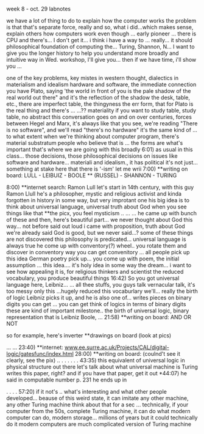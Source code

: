 week 8 - oct. 29 labnotes

we have a lot of thing to do to explain how the computer works the
problem is that that's separate force, really and so, what i did...which
makes sense, explain others how computers work even though ... early
pioneer ... there is CPU and there's... I don't get it... i think i have
a way to ... really... it should philosophical foundation of computing
the... Turing, Shannon, N... I want to give you the longer history to
help you understand more broadly and intuitive way in Wed. workshop,
I'll give you... then if we have time, i'll show you ...

one of the key problems, key mistes in western thought, dialectics in
materialism and idealism hardware and software, the immediate connection
you have Plato, saying 'the world in front of you is the pale shadow of
the real world out there" and it's the reflection of the shadow the
desk, table, etc., there are imperfect table, the thingyness the err
form, that for Plato is the real thing and there's ... ...?? materiality
if you want to study table, study table, no abstract this conversation
goes on and on over centuries, forces between Hegel and Marx, it's
always like that you see, we're reading "There is no software", and
we'll read "there's no hardware" it's the same kind of ... to what
extent when we're thinking about computer program, there's material
substratum people who believe that is ... the forms are what's important
that's where we are going with this broadly 6:01) as usual in this
class... those decisions, those philosophical decisions on issues like
software and hardware... materiali and idealism., it has political it's
not just... something at stake here that there is '-ism' let me wrii
7:00) **writing on board: LULL - LEIBUIZ - BOOLE ** (RUSSEL) - SHANNON -
TURING

8:00) **internet search: Ramon Lull let's start in 14th century, with
this guy Ramon Llull he's a philosopher, mystic and religious activist
and kinda forgotten in history in some way, but very improtant one his
big idea is to think about universal language, universal truth about God
when you see things like that **the picx, you feel mysticism .. ... ...
he came up with bunch of these and then, here's beautiful part... we
never thought about God this way... not before said out loud i came with
proposition, truth about God we're already said God is good, but we
never said...? some of these things are not discovered this philosophy
is predicated... universal language is always true he come up with
conventory(?) wheel.. you rotate them and discover in conventory way you
can get convenitory ... all people pick up this idea German poetry pick
up... you come up with poem, the initial assumption ... this idea....
it's holy idea in some way the dream... i want to see how appealing it
is, for religious thinkers and scientist the reduced vocabulary, you
produce beautiful things 16:42) So you got universal language here,
Leibniz... ... all thee stuffs, you guys talk vernacular talk, it's too
messy only this ...hugely reduced this vocaburlary we'll... really the
birth of logic Leibniz picks it up, and he is also one of... writes
pieces on binary digits you can get ... you can get think of logics in
terms of binary digits these are kind of important milestone.. the birth
of universal logic, binary representation that is Leibniz Boole, ...
21:58) \*\*writing on board: AND OR NOT

so for example, here's inverter \*\*drawings on board (look at pics)

... ... 23:40) **internet:
www.ee.surre.ac.uk/Projects/CAL/digital-logic/gatesfunc/index.html
28:00) **writing on board: (coulnd't see it clearly, see the pix) .. . .
. . . . 43:35) this equivalent of universal logic in physical structure
out there let's talk about what universal machine is Turing writes this
paper, right? and if you have that paper, get it out \*44:07) he said in
computable number p. 231 he ends up in

. . . . 57:20) if it not's .. what's interesting and what other people
developed... beause of this weird state, it can imitate any other
machine, any other Turing machine think about that for a sec ...
technically, if your computer from the 50s, complete Turing machine, it
can do what modern computer can do, modern storage... millions of years
but it could technically do it modern computers are much complicated
version of Turing machine
